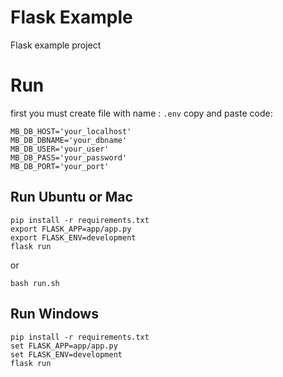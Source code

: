 # Flask Example

Flask example project

# Run
first you must create file with name : `.env`
copy and paste code:
```
MB_DB_HOST='your_localhost'
MB_DB_DBNAME='your_dbname'
MB_DB_USER='your_user'
MB_DB_PASS='your_password'
MB_DB_PORT='your_port'
```

## Run Ubuntu or Mac
```
pip install -r requirements.txt
export FLASK_APP=app/app.py
export FLASK_ENV=development
flask run
```
or
```
bash run.sh
```

## Run Windows
```
pip install -r requirements.txt
set FLASK_APP=app/app.py
set FLASK_ENV=development
flask run
```